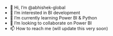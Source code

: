 - 👋 Hi, I’m @abhishek-global
- 👀 I’m interested in BI development
- 🌱 I’m currently learning Power BI & Python
- 💞️ I’m looking to collaborate on Power BI
- 📫 How to reach me (will update this very soon)

<!---
abhishek-global/abhishek-global is a ✨ special ✨ repository because its `README.md` (this file) appears on your GitHub profile.
You can click the Preview link to take a look at your changes.
--->

